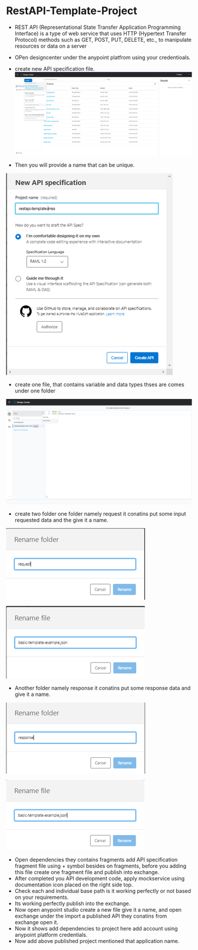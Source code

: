 # RestAPI-Template-Project
- REST API (Representational State Transfer Application Programming Interface) is a type of web service that uses HTTP (Hypertext Transfer Protocol) methods such as GET,   POST, PUT, DELETE, etc., to manipulate resources or data on a server
- OPen designcenter under the anypoint platfrom using your credentioals.
- create new API specification file.
![](https://github.com/manikrishna7265/RestAPI-Template-Project/blob/main/1.png)

- Then you will provide a name that can be unique. 

![](https://github.com/manikrishna7265/RestAPI-Template-Project/blob/main/2.png)

- create one file, that contains variable and data types thses are comes under one folder

![](https://github.com/manikrishna7265/RestAPI-Template-Project/blob/main/3-folder-creation.png)

- create two folder one folder namely request it conatins put some input requested data and the give it a name.

![](https://github.com/manikrishna7265/RestAPI-Template-Project/blob/main/request-folder.png)


![](https://github.com/manikrishna7265/RestAPI-Template-Project/blob/main/request-file.png)


- Another folder namely response it conatins put some response  data and give it a name.

![](https://github.com/manikrishna7265/RestAPI-Template-Project/blob/main/response-folder.png)


![](https://github.com/manikrishna7265/RestAPI-Template-Project/blob/main/response-file.png)


- Open dependencies they contains fragments add API specification fragment file using + symbol besides on fragments, before you adding this file create one fragment file and publish into exchange.
- After completed you API development code, apply mockservice using documentation icon placed on the  right side top.
- Check each and individual base path is it working perfectly or not based on your requirements.
- Its working perfectly publish into the exchange.
- Now open anypoint studio create a new file give it a name, and open exchange under the import a published API they conatins from exchange open it.
- Now it shows add dependencies to project here add account using anypoint platform credentials.
- Now add above published project mentioned that application name.


